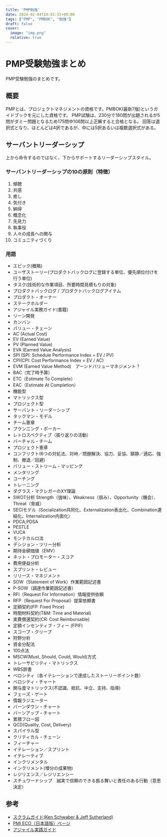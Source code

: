 ```yaml
---
title: 'PMP勉強'
date: 2024-02-04T18:41:31+09:00
tags: ["PMP", "PMBOK", "勉強"]
draft: false
cover:
  image: "img.png"
  relative: true
---
```


# PMP受験勉強まとめ

PMP受験勉強のまとめです。

## 概要
PMPとは、プロジェクトマネジメントの資格です。PMBOK(最新7版)というガイドブックを元にした資格です。
PMP試験は、230分で180問が出題されるが5問がダミー問題となるため175問中106問以上正解すると合格となる。
回答は選択式となり、ほとんどは4択であるが、中には5択あるいは複数選択式がある。

## サーバントリーダーシップ

上から命令するのではなく、下からサポートするリーダーシップスタイル。

### サーバントリーダーシップの10の原則（特徴）
1. 傾聴
2. 共感
3. 癒し
4. 気付き
5. 納得
6. 概念化
7. 先見力
8. 執事役
9. 人々の成長への関与
10. コミュニティづくり

### 用語
- エピック(概略)
- ユーザストーリー(プロダクトバックログに登録する単位、優先順位付けを行う単位)
- タスク(技術的な作業項目、所要時間見積もりの対象)
- プロダクトバックログ / プロダクトバックログアイテム
- プロダクト・オーナー
- ステークホルダー
- アジャイル実務ガイド(書籍)
- リーン開発
- カンバン
- バリュー・チェーン
- AC (Actual Cost)
- EV (Earned Value)
- PV (Planned Value)
- EVA (Earned Value Analysis)
- SPI (SPI: Schedule Performance Index = EV / PV)
- CPI(CPI: Cost Performance Index = EV / AC)
- EVM (Earned Value Method)　アーンドバリューマネジメント？
- BAC（完了時予算）
- ETC（Estimate To Complete）
- EAC（Estimate At Completion）
- 機能型
- マトリックス型
- プロジェクト型
- サーバント・リーダーシップ
- タックマン・モデル
- チーム憲章
- プランニング・ポーカー
- レトロスペクティブ（振り返りの活動）
- バーチャル・チーム
- プロジェクト憲章
- コンフリクト(6つの対処法、対峙／問題解決、協力、妥協、鎮静／適応、強制、撤退／回避)
- バリュー・ストリーム・マッピング
- メンタリング
- コーチング
- トレーニング
- ダグラス・マクレガーのXY理論
- SWOT分析 Strength（強味）、Weakness（弱み）、Opportunity（機会）、Threat（脅威）
- SECIモデル（Socialization共同化、Externalization表出化、Combination連結化、Internalization内面化）
- PDCA,PDSA
- PESTLE
- VUCA
- モンテカルロ法
- デシジョン・ツリー分析
- 期待金額価値（EMV）
- ネット・プロモーター・スコア
- 費用便益分析
- スプリント・レビュー
- リリース・マネジメント
- SOW（Statement of Work）作業範囲記述書
- P-SOW（調達作業範囲記述書）
- RFI（Request For Information）情報提供依頼
- RFP（Request For Proposal）提案依頼書
- 定額契約(FP: Fixed Price)
- 時間材料契約(T&M: Time and Material)
- 実費償還契約(CR: Cost Reimbursable)
- 定額インセンティブ・フィー (FPIF)
- スコープ・クリープ
- 狩野分析
- 資金分配法
- 100点法
- MSCW(Must, Should, Could, Would)方式
- トレーサビリティ・マトリックス
- WBS辞書
- ベロシティ（各イテレーションで達成したストーリーポイント数）
- ベロシティ・チャート
- 関与度マトリックス(不認識、抵抗、中立、支持、指導)
- フェーズ・ゲート
- 情報ラジエーター
- バーンダウン・チャート
- バーンアップ・チャート
- 累積フロー図
- QCD(Quality, Cost, Delivery)
- スパイラル型
- クリティカル・チェーン
- フィーチャー
- イテレーション／スプリント
- イテレーティブ
- インクリメンタル
- インクリメント(増分の成果物)
- レジリエンス／レジリエンシー
- スチュワードシップ　誠実で信頼のできる振る舞いと責任のある行動（意思決定）

## 参考
- [スクラムガイド(Ken Schwaber & Jeff Sutherland)](https://scrumguides.org/docs/scrumguide/v2020/2020-Scrum-Guide-Japanese.pdf)
- [PMI ECO（日本語版）ページ](https://www.pmi.org/-/media/pmi/documents/public/pdf/certifications/pmp-examination-content-outline.pdf?v=8ffe0225-6347-4779-913f-f779a38f8d9c&sc_lang_temp=ja-JP)
- [アジャイル実践ガイド](https://www.agilealliance.org/wp-content/uploads/2018/07/AgilePG_JAP.pdf)



